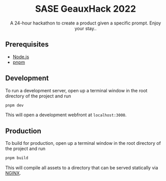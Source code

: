 <div align="center">
    <h1>SASE GeauxHack 2022</h1>
    <p>A 24-hour hackathon to create a product given a specific prompt. Enjoy your stay..</p>
</div>

## Prerequisites
 * [Node.js](https://nodejs.org)
 * [pnpm](https://pnpm.io)

## Development
To run a development server, open up a terminal window in the root directory of the project and run
```sh
pnpm dev
```

This will open a development webfront at `localhost:3000`.

## Production
To build for production, open up a terminal window in the root directory of the project and run
```sh
pnpm build
```

This will compile all assets to a directory that can be served statically via [NGINX](https://nginx.com).
